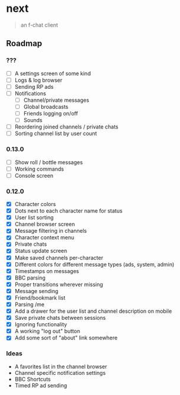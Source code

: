 # next

> an f-chat client

## Roadmap

### ???
- [ ] A settings screen of some kind
- [ ] Logs & log browser
- [ ] Sending RP ads
- [ ] Notifications
  - [ ] Channel/private messages
  - [ ] Global broadcasts
  - [ ] Friends logging on/off
  - [ ] Sounds
- [ ] Reordering joined channels / private chats
- [ ] Sorting channel list by user count

### 0.13.0
- [ ] Show roll / bottle messages
- [ ] Working commands
- [ ] Console screen

### 0.12.0
- [x] Character colors
- [x] Dots next to each character name for status
- [x] User list sorting
- [x] Channel browser screen
- [x] Message filtering in channels
- [x] Character context menu
- [x] Private chats
- [x] Status update screen
- [x] Make saved channels per-character
- [x] Different colors for different message types (ads, system, admin)
- [x] Timestamps on messages
- [x] BBC parsing
- [x] Proper transitions wherever missing
- [x] Message sending
- [x] Friend/bookmark list
- [x] Parsing /me
- [x] Add a drawer for the user list and channel description on mobile
- [x] Save private chats between sessions
- [x] Ignoring functionality
- [x] A working "log out" button
- [x] Add some sort of "about" link somewhere

### Ideas
- A favorites list in the channel browser
- Channel specific notification settings
- BBC Shortcuts
- Timed RP ad sending

